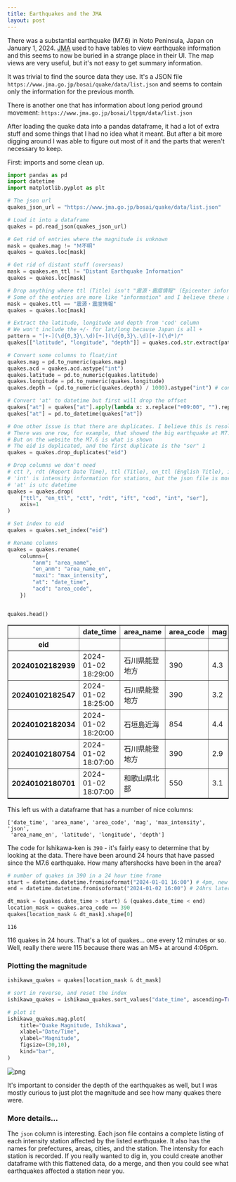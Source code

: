 ```yaml
---
title: Earthquakes and the JMA
layout: post
---
```


There was a substantial earthquake (M7.6) in Noto Peninsula, Japan on January 1, 2024. [JMA](https://www.jma.go.jp/jma/index.html) used to have tables to view earthquake information and this seems to now be buried in a strange place in their UI. The map views are very useful, but it's not easy to get summary information.

It was trivial to find the source data they use. It's a JSON file `https://www.jma.go.jp/bosai/quake/data/list.json` and seems to contain only the information for the previous month.

There is another one that has information about long period ground movement: `https://www.jma.go.jp/bosai/ltpgm/data/list.json`

After loading the quake data into a pandas dataframe, it had a lot of extra stuff and some things that I had no idea what it meant. But after a bit more digging around I was able to figure out most of it and the parts that weren't necessary to keep.

First: imports and some clean up.

```python
import pandas as pd
import datetime
import matplotlib.pyplot as plt

# The json url
quakes_json_url = "https://www.jma.go.jp/bosai/quake/data/list.json"

# Load it into a dataframe
quakes = pd.read_json(quakes_json_url)

# Get rid of entries where the magnitude is unknown
mask = quakes.mag != "Ｍ不明"
quakes = quakes.loc[mask]

# Get rid of distant stuff (overseas)
mask = quakes.en_ttl != "Distant Earthquake Information"
quakes = quakes.loc[mask]

# Drop anything where ttl (Title) isn't "震源・震度情報" (Epicenter information)
# Some of the entries are more like "information" and I believe these are not necessary
mask = quakes.ttl == "震源・震度情報"
quakes = quakes.loc[mask]

# Extract the latitude, longitude and depth from 'cod' column
# We won't include the +/- for lat/long because Japan is all +
pattern = "[+-](\d{0,3}\.\d)[+-](\d{0,3}\.\d)[+-](\d*)/"
quakes[["latitude", "longitude", "depth"]] = quakes.cod.str.extract(pattern)

# Convert some columns to float/int
quakes.mag = pd.to_numeric(quakes.mag)
quakes.acd = quakes.acd.astype("int")
quakes.latitude = pd.to_numeric(quakes.latitude)
quakes.longitude = pd.to_numeric(quakes.longitude)
quakes.depth = (pd.to_numeric(quakes.depth) / 1000).astype("int") # convert to km first

# Convert 'at' to datetime but first will drop the offset
quakes["at"] = quakes["at"].apply(lambda x: x.replace("+09:00", "").replace("T", " "))
quakes["at"] = pd.to_datetime(quakes["at"])

# One other issue is that there are duplicates. I believe this is resolved by keeping the "ser" 2 
# There was one row, for example, that showed the big earthquake at M7.4, and another at M7.6
# But on the website the M7.6 is what is shown
# The eid is duplicated, and the first duplicate is the "ser" 1
quakes = quakes.drop_duplicates("eid")

# Drop columns we don't need
# ctt ?, rdt (Report Date Time), ttl (Title), en_ttl (English Title), ift ?, ser (Serial), cod, int, eid (Event ID)
# 'int' is intensity information for stations, but the json file is more detailed
# 'at' is utc datetime
quakes = quakes.drop(
    ["ttl", "en_ttl", "ctt", "rdt", "ift", "cod", "int", "ser"],
    axis=1
)

# Set index to eid
quakes = quakes.set_index("eid")

# Rename columns
quakes = quakes.rename(
    columns={
        "anm": "area_name", 
        "en_anm": "area_name_en", 
        "maxi": "max_intensity", 
        "at": "date_time",
        "acd": "area_code",
    })


quakes.head()
```


<div class="dataframe-container">
<table border="1" class="dataframe">
  <thead>
    <tr style="text-align: right;">
      <th></th>
      <th>date_time</th>
      <th>area_name</th>
      <th>area_code</th>
      <th>mag</th>
      <th>max_intensity</th>
      <th>json</th>
      <th>area_name_en</th>
      <th>latitude</th>
      <th>longitude</th>
      <th>depth</th>
    </tr>
    <tr>
      <th>eid</th>
      <th></th>
      <th></th>
      <th></th>
      <th></th>
      <th></th>
      <th></th>
      <th></th>
      <th></th>
      <th></th>
      <th></th>
    </tr>
  </thead>
  <tbody>
    <tr>
      <th>20240102182939</th>
      <td>2024-01-02 18:29:00</td>
      <td>石川県能登地方</td>
      <td>390</td>
      <td>4.3</td>
      <td>3</td>
      <td>20240102183318_20240102182939_VXSE5k_1.json</td>
      <td>Noto, Ishikawa Prefecture</td>
      <td>37.5</td>
      <td>137.3</td>
      <td>10</td>
    </tr>
    <tr>
      <th>20240102182547</th>
      <td>2024-01-02 18:25:00</td>
      <td>石川県能登地方</td>
      <td>390</td>
      <td>3.2</td>
      <td>1</td>
      <td>20240102182918_20240102182547_VXSE5k_1.json</td>
      <td>Noto, Ishikawa Prefecture</td>
      <td>37.2</td>
      <td>136.7</td>
      <td>10</td>
    </tr>
    <tr>
      <th>20240102182034</th>
      <td>2024-01-02 18:20:00</td>
      <td>石垣島近海</td>
      <td>854</td>
      <td>4.4</td>
      <td>1</td>
      <td>20240102182339_20240102182034_VXSE5k_1.json</td>
      <td>Adjacent Sea of​ Ishigakijima Island</td>
      <td>24.8</td>
      <td>124.3</td>
      <td>70</td>
    </tr>
    <tr>
      <th>20240102180754</th>
      <td>2024-01-02 18:07:00</td>
      <td>石川県能登地方</td>
      <td>390</td>
      <td>2.9</td>
      <td>2</td>
      <td>20240102181039_20240102180754_VXSE5k_1.json</td>
      <td>Noto, Ishikawa Prefecture</td>
      <td>37.2</td>
      <td>136.7</td>
      <td>10</td>
    </tr>
    <tr>
      <th>20240102180701</th>
      <td>2024-01-02 18:07:00</td>
      <td>和歌山県北部</td>
      <td>550</td>
      <td>3.1</td>
      <td>1</td>
      <td>20240102181014_20240102180701_VXSE5k_1.json</td>
      <td>Northern Wakayama Prefecture</td>
      <td>33.9</td>
      <td>135.1</td>
      <td>10</td>
    </tr>
  </tbody>
</table>
</div>


This left us with a dataframe that has a number of nice columns:

```
['date_time', 'area_name', 'area_code', 'mag', 'max_intensity', 'json',
 'area_name_en', 'latitude', 'longitude', 'depth']
```

The code for Ishikawa-ken is `390` - it's fairly easy to determine that by looking at the data. There have been around 24 hours that have passed since the M7.6 earthquake. How many aftershocks have been in the area?


```python
# number of quakes in 390 in a 24 hour time frame
start = datetime.datetime.fromisoformat("2024-01-01 16:00") # 4pm, new years
end = datetime.datetime.fromisoformat("2024-01-02 16:00") # 24hrs later

dt_mask = (quakes.date_time > start) & (quakes.date_time < end)
location_mask = quakes.area_code == 390
quakes[location_mask & dt_mask].shape[0]
```

```
116
```

116 quakes in 24 hours. That's a lot of quakes... one every 12 minutes or so. Well, really there were 115 because there was an M5+ at around 4:06pm.

### Plotting the magnitude

```python
ishikawa_quakes = quakes[location_mask & dt_mask]

# sort in reverse, and reset the index
ishikawa_quakes = ishikawa_quakes.sort_values("date_time", ascending=True).reset_index().drop("eid", axis=1)

# plot it
ishikawa_quakes.mag.plot(
    title="Quake Magnitude, Ishikawa", 
    xlabel="Date/Time",
    ylabel="Magnitude",
    figsize=(30,10),
    kind="bar",
)

```

![png]({{site.url}}/assets/2024_01_02_ishikawa_quake_magnitude.png)


It's important to consider the depth of the earthquakes as well, but I was mostly curious to just plot the magnitude and see how many quakes there were.

### More details...

The `json` column is interesting. Each json file contains a complete listing of each intensity station affected by the listed earthquake. It also has the names for prefectures, areas, cities, and the station. The intensity for each station is recorded. If you really wanted to dig in, you could create another dataframe with this flattened data, do a merge, and then you could see what earthquakes affected a station near you.
